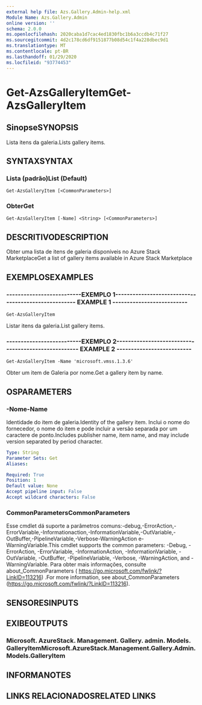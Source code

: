 ```yaml
---
external help file: Azs.Gallery.Admin-help.xml
Module Name: Azs.Gallery.Admin
online version: ''
schema: 2.0.0
ms.openlocfilehash: 2020caba1d7cac4ed1830fbc1b6a3ccdb4c71f27
ms.sourcegitcommit: 4d2c178cd6df9151877b08d54c1f4a228dbec9d1
ms.translationtype: MT
ms.contentlocale: pt-BR
ms.lasthandoff: 01/29/2020
ms.locfileid: "93774453"
---
```

# <span data-ttu-id="82886-101">Get-AzsGalleryItem</span><span class="sxs-lookup"><span data-stu-id="82886-101">Get-AzsGalleryItem</span></span>

## <span data-ttu-id="82886-102">Sinopse</span><span class="sxs-lookup"><span data-stu-id="82886-102">SYNOPSIS</span></span>
<span data-ttu-id="82886-103">Lista itens da galeria.</span><span class="sxs-lookup"><span data-stu-id="82886-103">Lists gallery items.</span></span>

## <span data-ttu-id="82886-104">SYNTAX</span><span class="sxs-lookup"><span data-stu-id="82886-104">SYNTAX</span></span>

### <span data-ttu-id="82886-105">Lista (padrão)</span><span class="sxs-lookup"><span data-stu-id="82886-105">List (Default)</span></span>
```
Get-AzsGalleryItem [<CommonParameters>]
```

### <span data-ttu-id="82886-106">Obter</span><span class="sxs-lookup"><span data-stu-id="82886-106">Get</span></span>
```
Get-AzsGalleryItem [-Name] <String> [<CommonParameters>]
```

## <span data-ttu-id="82886-107">DESCRITIVO</span><span class="sxs-lookup"><span data-stu-id="82886-107">DESCRIPTION</span></span>
<span data-ttu-id="82886-108">Obter uma lista de itens de galeria disponíveis no Azure Stack Marketplace</span><span class="sxs-lookup"><span data-stu-id="82886-108">Get a list of gallery items available in Azure Stack Marketplace</span></span>

## <span data-ttu-id="82886-109">EXEMPLOS</span><span class="sxs-lookup"><span data-stu-id="82886-109">EXAMPLES</span></span>

### <span data-ttu-id="82886-110">--------------------------EXEMPLO 1--------------------------</span><span class="sxs-lookup"><span data-stu-id="82886-110">-------------------------- EXAMPLE 1 --------------------------</span></span>
```
Get-AzsGalleryItem
```

<span data-ttu-id="82886-111">Listar itens da galeria.</span><span class="sxs-lookup"><span data-stu-id="82886-111">List gallery items.</span></span>

### <span data-ttu-id="82886-112">--------------------------EXEMPLO 2--------------------------</span><span class="sxs-lookup"><span data-stu-id="82886-112">-------------------------- EXAMPLE 2 --------------------------</span></span>
```
Get-AzsGalleryItem -Name 'microsoft.vmss.1.3.6'
```

<span data-ttu-id="82886-113">Obter um item de Galeria por nome.</span><span class="sxs-lookup"><span data-stu-id="82886-113">Get a gallery item by name.</span></span>

## <span data-ttu-id="82886-114">OS</span><span class="sxs-lookup"><span data-stu-id="82886-114">PARAMETERS</span></span>

### <span data-ttu-id="82886-115">-Nome</span><span class="sxs-lookup"><span data-stu-id="82886-115">-Name</span></span>
<span data-ttu-id="82886-116">Identidade do item de galeria.</span><span class="sxs-lookup"><span data-stu-id="82886-116">Identity of the gallery item.</span></span>
<span data-ttu-id="82886-117">Inclui o nome do fornecedor, o nome do item e pode incluir a versão separada por um caractere de ponto.</span><span class="sxs-lookup"><span data-stu-id="82886-117">Includes publisher name, item name, and may include version separated by period character.</span></span>

```yaml
Type: String
Parameter Sets: Get
Aliases: 

Required: True
Position: 1
Default value: None
Accept pipeline input: False
Accept wildcard characters: False
```

### <span data-ttu-id="82886-118">CommonParameters</span><span class="sxs-lookup"><span data-stu-id="82886-118">CommonParameters</span></span>
<span data-ttu-id="82886-119">Esse cmdlet dá suporte a parâmetros comuns:-debug,-ErrorAction,-ErrorVariable,-Informationaction,-InformationVariable,-OutVariable,-OutBuffer,-PipelineVariable,-Verbose-WarningAction e-WarningVariable.</span><span class="sxs-lookup"><span data-stu-id="82886-119">This cmdlet supports the common parameters: -Debug, -ErrorAction, -ErrorVariable, -InformationAction, -InformationVariable, -OutVariable, -OutBuffer, -PipelineVariable, -Verbose, -WarningAction, and -WarningVariable.</span></span> <span data-ttu-id="82886-120">Para obter mais informações, consulte about_CommonParameters ( https://go.microsoft.com/fwlink/?LinkID=113216) .</span><span class="sxs-lookup"><span data-stu-id="82886-120">For more information, see about_CommonParameters (https://go.microsoft.com/fwlink/?LinkID=113216).</span></span>

## <span data-ttu-id="82886-121">SENSORES</span><span class="sxs-lookup"><span data-stu-id="82886-121">INPUTS</span></span>

## <span data-ttu-id="82886-122">EXIBE</span><span class="sxs-lookup"><span data-stu-id="82886-122">OUTPUTS</span></span>

### <span data-ttu-id="82886-123">Microsoft. AzureStack. Management. Gallery. admin. Models. GalleryItem</span><span class="sxs-lookup"><span data-stu-id="82886-123">Microsoft.AzureStack.Management.Gallery.Admin.Models.GalleryItem</span></span>

## <span data-ttu-id="82886-124">INFORMA</span><span class="sxs-lookup"><span data-stu-id="82886-124">NOTES</span></span>

## <span data-ttu-id="82886-125">LINKS RELACIONADOS</span><span class="sxs-lookup"><span data-stu-id="82886-125">RELATED LINKS</span></span>

